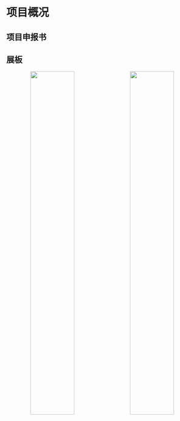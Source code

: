 # 项目概况

## 项目申报书

## 展板
<p align="center"><img width="48%" align="left" src="https://github.com/scutcyr/scut_16th_tzb/blob/master/project/%E7%AC%AC16%E5%B1%8A%E6%8C%91%E6%88%98%E6%9D%AF%E5%B1%95%E6%9D%BF_01.jpg" /> <img width="48%" align="right" src="https://github.com/scutcyr/scut_16th_tzb/blob/master/project/%E7%AC%AC16%E5%B1%8A%E6%8C%91%E6%88%98%E6%9D%AF%E5%B1%95%E6%9D%BF_02.jpg" /></p>


